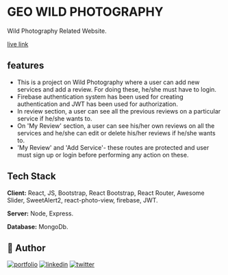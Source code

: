 # GEO WILD PHOTOGRAPHY

Wild Photography Related Website.

[live link](https://geowild-photography.web.app//)

## features

- This is a project on Wild Photography where a user can add new services and add a review. For doing these, he/she must have to login.
- Firebase authentication system has been used for creating authentication and JWT has been used for authorization.
- In review section, a user can see all the previous reviews on a particular service if he/she wants to.
- On 'My Review' section, a user can see his/her own reviews on all the services and he/she can edit or delete his/her reviews if he/she wants to.
- 'My Review' and 'Add Service'- these routes are protected and user must sign up or login before performing any action on these.

## Tech Stack

**Client:** React, JS, Bootstrap, React Bootstrap, React Router, Awesome Slider, SweetAlert2, react-photo-view, firebase, JWT.

**Server:** Node, Express.

**Database:** MongoDb.

## 🔗 Author

[![portfolio](https://img.shields.io/badge/my_portfolio-000?style=for-the-badge&logo=ko-fi&logoColor=white)](https://mizba-uddin-tareq-portfolio.netlify.app/)
[![linkedin](https://img.shields.io/badge/linkedin-0A66C2?style=for-the-badge&logo=linkedin&logoColor=white)](https://www.linkedin.com/in/mizba-uddin-tareq-dev/)
[![twitter](https://img.shields.io/badge/twitter-1DA1F2?style=for-the-badge&logo=twitter&logoColor=white)](https://twitter.com/MizbaTareq)
